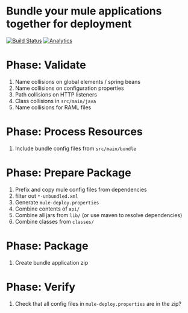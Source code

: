 # Bundle your mule applications together for deployment

[![Build Status](https://travis-ci.org/hoeggsoftware/mule-bundle-maven-plugin.svg?branch=master)](https://travis-ci.org/hoeggsoftware/mule-bundle-maven-plugin)
[![Analytics](https://hoegg-ga-beacon.appspot.com/UA-76227345-2/mule-bundle-maven-plugin)](https://github.com/hoeggsoftware/ga-beacon)

# Phase: Validate
1. Name collisions on global elements / spring beans
2. Name collisions on configuration properties
3. Path collisions on HTTP listeners
4. Class collisions in `src/main/java`
5. Name collisions for RAML files

# Phase: Process Resources
1. Include bundle config files from `src/main/bundle`
# Phase: Prepare Package
1. Prefix and copy mule config files from dependencies
2. filter out `*-unbundled.xml`
3. Generate `mule-deploy.properties`
4. Combine contents of `api/` 
5. Combine all jars from `lib/` (or use maven to resolve dependencies)
6. Combine classes from `classes/`
# Phase: Package
1. Create bundle application zip
# Phase: Verify
1. Check that all config files in `mule-deploy.properties` are in the zip?
